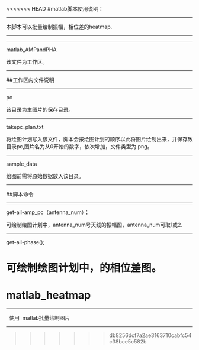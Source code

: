 <<<<<<< HEAD
#matlab脚本使用说明：
****
本脚本可以批量绘制振幅，相位差的heatmap.
****
****
matlab_AMPandPHA

该文件为工作区。

****
##工作区内文件说明
****
pc

该目录为生图片的保存目录。
****
takepc_plan.txt

将绘图计划写入该文件，脚本会按绘图计划的顺序以此将图片绘制出来，并保存致目录pc,图片名为从0开始的数字，依次增加，文件类型为.png。
****
sample_data

绘图前需将原始数据放入该目录。
****
##脚本命令
****
get-all-amp_pc（antenna_num）；

可绘制绘图计划中，antenna_num号天线的振幅图，antenna_num可取1或2.
****
get-all-phase();

可绘制绘图计划中，的相位差图。
=======
# matlab_heatmap
***
 
使用
 matlab批量绘制图片
 ***
 
>>>>>>> db8256dcf7a2ae3163710cabfc54c38bce5c582b
